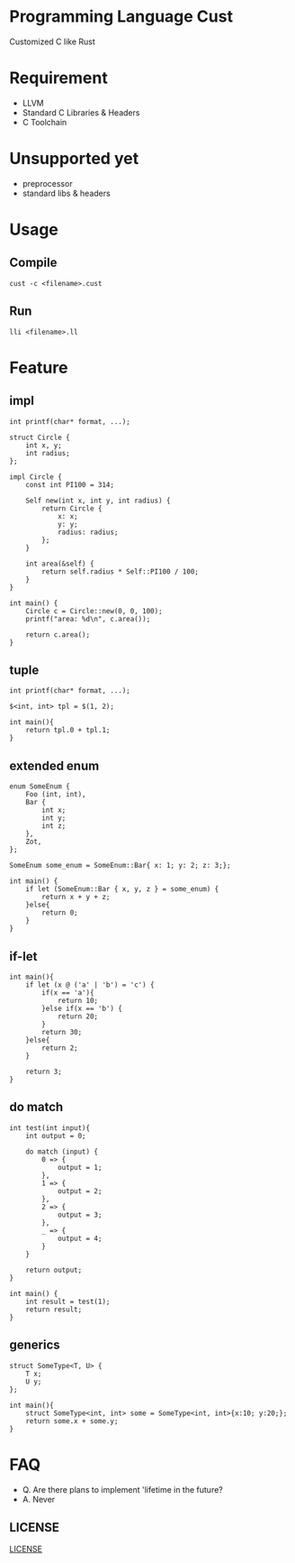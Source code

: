 # Programming Language Cust

Customized C like Rust

# Requirement

- LLVM
- Standard C Libraries & Headers
- C Toolchain

# Unsupported yet

- preprocessor
- standard libs & headers

# Usage

## Compile

```
cust -c <filename>.cust
```

## Run

```
lli <filename>.ll
```

# Feature

## impl

```
int printf(char* format, ...);

struct Circle {
    int x, y;
    int radius;
};

impl Circle {
    const int PI100 = 314;

    Self new(int x, int y, int radius) {
        return Circle {
            x: x;
            y: y;
            radius: radius;
        };
    }

    int area(&self) {
        return self.radius * Self::PI100 / 100;
    }
}

int main() {
    Circle c = Circle::new(0, 0, 100);
    printf("area: %d\n", c.area());

    return c.area();
}
```

## tuple

```
int printf(char* format, ...);

$<int, int> tpl = $(1, 2);

int main(){
    return tpl.0 + tpl.1;
}
```

## extended enum

```
enum SomeEnum {
    Foo (int, int),
    Bar {
        int x;
        int y;
        int z;
    },
    Zot,
};

SomeEnum some_enum = SomeEnum::Bar{ x: 1; y: 2; z: 3;};

int main() {
    if let (SomeEnum::Bar { x, y, z } = some_enum) {
        return x + y + z;
    }else{
        return 0;
    }
}
```

## if-let

```
int main(){
    if let (x @ ('a' | 'b') = 'c') {
        if(x == 'a'){
            return 10;
        }else if(x == 'b') {
            return 20;
        }
        return 30;
    }else{
        return 2;
    }

    return 3;
}
```

## do match

```
int test(int input){
    int output = 0;

    do match (input) {
        0 => {
            output = 1;
        },
        1 => {
            output = 2;
        },
        2 => {
            output = 3;
        },
        _ => {
            output = 4;
        }
    }

    return output;
}

int main() {
    int result = test(1);
    return result;
}
```

## generics

```
struct SomeType<T, U> {
    T x;
    U y;
};

int main(){
    struct SomeType<int, int> some = SomeType<int, int>{x:10; y:20;};
    return some.x + some.y;
}
```


# FAQ

- Q. Are there plans to implement 'lifetime in the future?
- A. Never

## LICENSE

[LICENSE](LICENSE)

